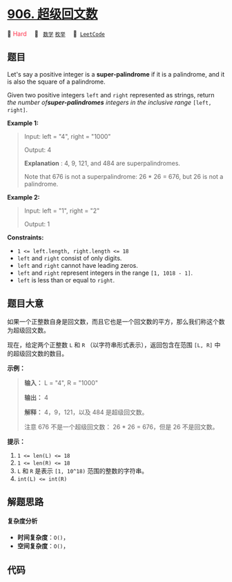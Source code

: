 # [906. 超级回文数](https://leetcode.com/problems/super-palindromes)

🔴 <font color=#ff334b>Hard</font>&emsp; 🔖&ensp; [`数学`](/tag/math.md) [`枚举`](/tag/enumeration.md)&emsp; 🔗&ensp;[`LeetCode`](https://leetcode.com/problems/super-palindromes)

## 题目

Let's say a positive integer is a **super-palindrome** if it is a palindrome,
and it is also the square of a palindrome.

Given two positive integers `left` and `right` represented as strings, return
_the number of**super-palindromes** integers in the inclusive range_ `[left,
right]`.



**Example 1:**

> Input: left = "4", right = "1000"
> 
> Output: 4
> 
> **Explanation** : 4, 9, 121, and 484 are superpalindromes.
> 
> Note that 676 is not a superpalindrome: 26 * 26 = 676, but 26 is not a palindrome.

**Example 2:**

> Input: left = "1", right = "2"
> 
> Output: 1

**Constraints:**

  * `1 <= left.length, right.length <= 18`
  * `left` and `right` consist of only digits.
  * `left` and `right` cannot have leading zeros.
  * `left` and `right` represent integers in the range `[1, 1018 - 1]`.
  * `left` is less than or equal to `right`.


## 题目大意

如果一个正整数自身是回文数，而且它也是一个回文数的平方，那么我们称这个数为超级回文数。

现在，给定两个正整数 `L` 和 `R` （以字符串形式表示），返回包含在范围 `[L, R]` 中的超级回文数的数目。



**示例：**

> 
> 
> 
> 
> 
> **输入：** L = "4", R = "1000"
> 
> **输出：** 4
> 
> **解释：** 4，9，121，以及 484 是超级回文数。
> 
> 注意 676 不是一个超级回文数： 26 * 26 = 676，但是 26 不是回文数。



**提示：**

  1. `1 <= len(L) <= 18`
  2. `1 <= len(R) <= 18`
  3. `L` 和 `R` 是表示 `[1, 10^18)` 范围的整数的字符串。
  4. `int(L) <= int(R)`




## 解题思路

#### 复杂度分析

- **时间复杂度**：`O()`，
- **空间复杂度**：`O()`，

## 代码

```javascript

```